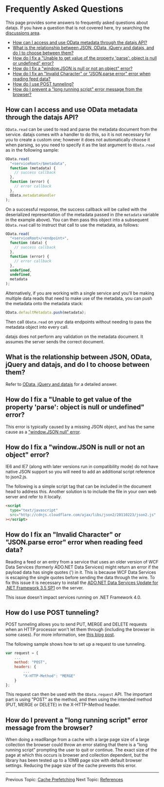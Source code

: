 # Frequently Asked Questions

This page provides some answers to frequently asked questions about datajs. If you have a question that is not covered here, try searching the [discussions area](http://datajs.codeplex.com/discussions).

- [How can I access and use OData metadata through the datajs API?](#how-can-i-access-and-use-odata-metadata-through-the-datajs-api)
- [What is the relationship between JSON, OData, jQuery and datajs, and do I to choose between them?](#what-is-the-relationship-between-json-odata-jquery-and-datajs-and-do-i-to-choose-between-them)
- [How do I fix a "Unable to get value of the property 'parse': object is null or undefined" error?](#how-do-i-fix-an-invalid-character-or-jsonparse-error-error-when-reading-feed-data)
- [How do I fix a "window.JSON is null or not an object" error?](#how-do-i-fix-a-windowjson-is-null-or-not-an-object-error)
- [How do I fix an "Invalid Character" or "JSON.parse error" error when reading feed data?](#how-do-i-fix-an-invalid-character-or-jsonparse-error-error-when-reading-feed-data)
- [How do I use POST tunneling?](#how-do-i-use-post-tunneling)
- [How do I prevent a "long running script" error message from the browser?](#how-do-i-prevent-a-long-running-script-error-message-from-the-browser)

## How can I access and use OData metadata through the datajs API?

`OData.read` can be used to read and parse the metadata document from the service. datajs comes with a handler to do this, so it is not necessary for you to create a custom one; however it does not automatically choose it when parsing, so you need to specify it as the last argument to `OData.read` as in the following sample:

```js
OData.read(
  "<serviceRoot>/$metadata",
  function (metadata) {
    // success callback
  },
  function (error) {
    // error callback
  },
  OData.metadataHandler
);
```

On a successful response, the success callback will be called with the deserialized representation of the metadata passed in (the `metadata` variable in the example above). You can then pass this object into a subsequent `OData.read` call to instruct that call to use the metadata, as follows:

```js
OData.read(
  "<serviceRoot>/<endpoint>",
  function (data) {
    // success callback
  },
  function (error) {
    // error callback
  },
  undefined,
  undefined,
  metadata
);
```

Alternatively, if you are working with a single service and you'll be making multiple data reads that need to make use of the metadata, you can push the metadata onto the metadata stack:

```js
OData.defaultMetadata.push(metadata);
```

Then call `OData.read` on your data endpoints without needing to pass the metadata object into every call.

datajs does not perform any validation on the metadata document. It assumes the server sends the correct document.

## What is the relationship between JSON, OData, jQuery and datajs, and do I to choose between them?

Refer to [OData, jQuery and datajs](http://blogs.msdn.com/b/marcelolr/archive/2011/02/11/odata-jquery-and-datajs.aspx) for a detailed answer.

## How do I fix a "Unable to get value of the property 'parse': object is null or undefined" error?

This error is typically caused by a missing JSON object, and has the same cause as a ["window.JSON null" error](#how-do-i-fix-a-windowjson-is-null-or-not-an-object-error).

## How do I fix a "window.JSON is null or not an object" error?

IE6 and IE7 (along with later versions run in compatibility mode) do not have native JSON support so you will need to add an additional script reference to json2.js.

The following is a simple script tag that can be included in the document head to address this. Another solution is to include the file in your own web server and refer to it locally.

```html
<script
  type="text/javascript"
  src="http://cdnjs.cloudflare.com/ajax/libs/json2/20110223/json2.js"
></script>
```

## How do I fix an "Invalid Character" or "JSON.parse error" error when reading feed data?

Reading a feed or an entry from a service that uses an older version of WCF Data Services (formerly ADO.NET Data Services) might return an error if the payload data has single quotes (') in it. This is because WCF Data Services is escaping the single quotes before sending the data through the wire. To fix this issue it is necessary to install the [ADO.NET Data Services Update for .NET Framework 3.5 SP1](http://www.microsoft.com/downloads/en/details.aspx?displaylang=en&FamilyID=21f20103-551e-4501-89b3-e53fcac5cffd) on the server.

This issue doesn't impact services running on .NET Framework 4.0.

## How do I use POST tunneling?

POST tunneling allows you to send PUT, MERGE and DELETE requests when an HTTP processor won't let them through (including the browser in some cases). For more information, see [this blog post](http://blogs.msdn.com/b/marcelolr/archive/2008/08/20/post-tunneling-in-ado-net-data-services.aspx).

The following sample shows how to set up a request to use tunneling.

```js
var request = {
    ...
    method: "POST",
    headers: {
        ...
        "X-HTTP-Method": "MERGE"
    }
};
```

This request can then be used with the `OData.request` API. The important part is using "POST" as the method, and then using the intended method (PUT, MERGE or DELETE) in the X-HTTP-Method header.

## How do I prevent a "long running script" error message from the browser?

When doing a readRange from a cache with a large page size of a large collection the browser could throw an error stating that there is a “long running script” prompting the user to quit or continue. The exact size of the page at which this occurs is browser and collection dependent, but the library has been tested up to a 10MB page size with default browser settings. Reducing the page size of the cache prevents this error.

---

Previous Topic: [Cache Prefetching](./Cache%20Prefetching.md)
Next Topic: [References](./References.md)

